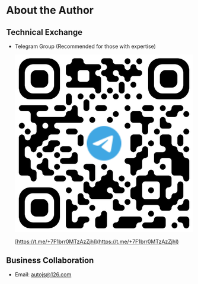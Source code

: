 # About the Author

## Technical Exchange

- Telegram Group (Recommended for those with expertise)

  ![Alt text](media/about/tg.png ":size=200*200")

  [https://t.me/+7F1brr0MTzAzZjhl](https://t.me/+7F1brr0MTzAzZjhl)

## Business Collaboration

- Email: autojs@126.com
